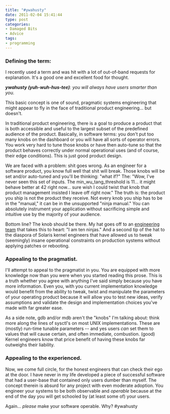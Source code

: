 ```yaml
---
title: "#ywahusty"
date: 2011-02-04 15:41:44
type: post
categories:
- Damaged Bits
- Advice
tags:
- programming
---
```


### Defining the term:

I recently used a term and was hit with a lot of out-of-band requests for explanation. It's a good one and excellent food for thought.

_**ywahusty (yuh-wuh-hus-tee)**: you will always have users smarter than you._

This basic concept is one of sound, pragmatic systems engineering that might appear to fly in the face of traditional product engineering... but doesn't.

In traditional product engineering, there is a goal to produce a product that is both accessible and useful to the largest subset of the predefined audience of the product.  Basically, in software terms: you don't put too many knobs on the dashboard or you will have all sorts of operator errors.  You work very hard to tune those knobs or have then auto-tune so that the product behaves correctly under normal operational uses (and of course, their edge conditions).  This is just good product design.

We are faced with a problem: shit goes wrong.  As an engineer for a software product, you know full well that shit will break.  Those knobs will be set and/or auto-tuned and you'll be thinking: "what if?"  The: "Wow, I've never seen this set of inputs. The min_wu_tang_threshold is 11... it might behave better at 42 right now... sure wish I could twist that knob that product management insisted I leave off right now."  The truth is: the product you ship is not the product they receive.  Not every knob you ship has to be in the "manual," it can be in the unsupported "ninja manual."  You can absolutely instrument your application without sacrificing simple and intuitive use by the majority of your audience.

Bottom line? The knob should be there. My hat goes off to an [engineering team](https://www.messagesystems.com/company/who_we_are/) that takes this to heart: "I am ten ninjas." And a second tip of the hat to the diaspora of Solaris kernel engineers that have allowed us to tweak (seemingly) insane operational constraints on production systems without applying patches or rebooting.

### Appealing to the pragmatist.

I'll attempt to appeal to the pragmatist in you. You are equipped with more knowledge now than you were when you started reading this prose. This is a truth whether you agree with anything I've said simply because you have more information.  Even you, with you current implementation knowledge would benefit from the ability to tweak, twist and manipulate the parameters of your operating product because it will allow you to test new ideas, verify assumptions and validate the design and implementation choices you've made with far greater ease.

As a side note, gdb and/or mdb aren't the "knobs" I'm talking about: think more along the lines of sysctl's on most UNIX implementations.  These are (mostly) run-time tunable parameters -- and yes users _can_ set them to values that will cause certain, and often immediate, combustion.  (good) Kernel engineers know that price benefit of having these knobs far outweighs their liability.

### Appealing to the experienced.

Now, we come full circle, for the honest engineers that can check their ego at the door. I have never in my life developed a piece of successful software that had a user-base that contained only users dumber than myself.  The concept therein is absurd for any project with even moderate adoption.  You engineer your systems to be both observable and _operable_ because at the end of the day you will get schooled by (at least some of) your users.

Again... _please_ make your software operable. Why? #ywahusty
